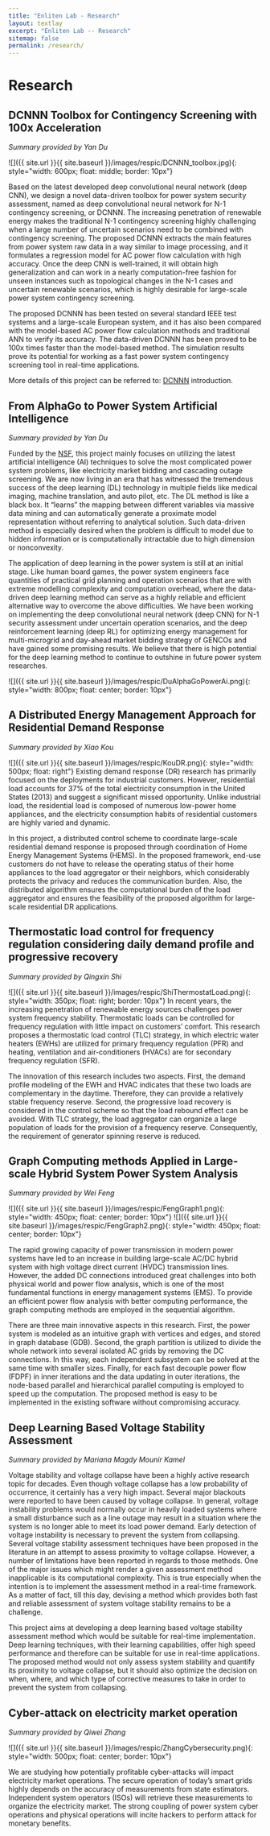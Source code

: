 ```yaml
---
title: "Enliten Lab - Research"
layout: textlay
excerpt: "Enliten Lab -- Research"
sitemap: false
permalink: /research/
---
```


# Research

## DCNNN Toolbox for Contingency Screening with 100x Acceleration

_Summary provided by Yan Du_

![]({{ site.url }}{{ site.baseurl }}/images/respic/DCNNN_toolbox.jpg){: style="width: 600px; float: middle; border: 10px"}

Based on the latest developed deep convolutional neural network (deep CNN), we design a novel data-driven toolbox for power system security assessment, named as deep convolutional neural network for N-1 contingency screening, or DCNNN. The increasing penetration of renewable energy makes the traditional N-1 contingency screening highly challenging when a large number of uncertain scenarios need to be combined with contingency screening. The proposed DCNNN extracts the main features from power system raw data in a way similar to image processing, and it formulates a regression model for AC power flow calculation with high accuracy. Once the deep CNN is well-trained, it will obtain high generalization and can work in a nearly computation-free fashion for unseen instances such as topological changes in the N-1 cases and uncertain renewable scenarios, which is highly desirable for large-scale power system contingency screening.

The proposed DCNNN has been tested on several standard IEEE test systems and a large-scale European system, and it has also been compared with the model-based AC power flow calculation methods and traditional ANN to verify its accuracy. The data-driven DCNNN has been proved to be 100x times faster than the model-based method. The simulation results prove its potential for working as a fast power system contingency screening tool in real-time applications.

More details of this project can be referred to: [DCNNN](DCNNN) introduction. 



## From AlphaGo to Power System Artificial Intelligence

_Summary provided by Yan Du_

Funded by the [NSF](https://www.nsf.gov/awardsearch/showAward?AWD_ID=1809458), this project mainly focuses on utilizing the latest artificial intelligence (AI) techniques to solve the most complicated power system problems, like electricity market bidding and cascading outage screening. We are now living in an era that has witnessed the tremendous success of the deep learning (DL) technology in multiple fields like medical imaging, machine translation, and auto pilot, etc.  The DL method is like a black box. It “learns” the mapping between different variables via massive data mining and can automatically generate a proximate model representation without referring to analytical solution. Such data-driven method is especially desired when the problem is difficult to model due to hidden information or is computationally intractable due to high dimension or nonconvexity.

The application of deep learning in the power system is still at an initial stage. Like human board games, the power system engineers face quantities of practical grid planning and operation scenarios that are with extreme modelling complexity and computation overhead, where the data-driven deep learning method can serve as a highly reliable and efficient alternative way to overcome the above difficulties.  We have been working on implementing the deep convolutional neural network (deep CNN) for N-1 security assessment under uncertain operation scenarios, and the deep reinforcement learning (deep RL) for optimizing energy management for multi-microgrid and day-ahead market bidding strategy of GENCOs and have gained some promising results. We believe that there is high potential for the deep learning method to continue to outshine in future power system researches.

![]({{ site.url }}{{ site.baseurl }}/images/respic/DuAlphaGoPowerAi.png){: style="width: 800px; float: center; border: 10px"}



## A Distributed Energy Management Approach for Residential Demand Response

_Summary provided by Xiao Kou_

![]({{ site.url }}{{ site.baseurl }}/images/respic/KouDR.png){: style="width: 500px; float: right"}
Existing demand response (DR) research has primarily focused on the deployments for industrial customers. However, residential load accounts for 37% of the total electricity consumption in the United States (2013) and suggest a significant missed opportunity. Unlike industrial load, the residential load is composed of numerous low-power home appliances, and the electricity consumption habits of residential customers are highly varied and dynamic.


In this project, a distributed control scheme to coordinate large-scale residential demand response is proposed through coordination of Home Energy Management Systems (HEMS). In the proposed framework, end-use customers do not have to release the operating status of their home appliances to the load aggregator or their neighbors, which considerably protects the privacy and reduces the communication burden. Also, the distributed algorithm ensures the computational burden of the load aggregator and ensures the feasibility of the proposed algorithm for large-scale residential DR applications.


## Thermostatic load control for frequency regulation considering daily demand profile and progressive recovery

_Summary provided by Qingxin Shi_

![]({{ site.url }}{{ site.baseurl }}/images/respic/ShiThermostatLoad.png){: style="width: 350px; float: right; border: 10px"}
In recent years, the increasing penetration of renewable energy sources challenges power system frequency stability. Thermostatic loads can be controlled for frequency regulation with little impact on customers’ comfort. This research proposes a thermostatic load control (TLC) strategy, in which electric water heaters (EWHs) are utilized for primary frequency regulation (PFR) and heating, ventilation and air-conditioners (HVACs) are for secondary frequency regulation (SFR).


The innovation of this research includes two aspects. First, the demand profile modeling of the EWH and HVAC indicates that these two loads are complementary in the daytime. Therefore, they can provide a relatively stable frequency reserve. Second, the progressive load recovery is considered in the control scheme so that the load rebound effect can be avoided. With TLC strategy, the load aggregator can organize a large population of loads for the provision of a frequency reserve. Consequently, the requirement of generator spinning reserve is reduced.

## Graph Computing methods Applied in Large-scale Hybrid System Power System Analysis

_Summary provided by Wei Feng_

![]({{ site.url }}{{ site.baseurl }}/images/respic/FengGraph1.png){: style="width: 450px; float: center; border: 10px"}
![]({{ site.url }}{{ site.baseurl }}/images/respic/FengGraph2.png){: style="width: 450px; float: center; border: 10px"}

The rapid growing capacity of power transmission in modern power systems have led to an increase in building large-scale AC/DC hybrid system with high voltage direct current (HVDC) transmission lines. However, the added DC connections introduced great challenges into both physical world and power flow analysis, which is one of the most fundamental functions in energy management systems (EMS). To provide an efficient power flow analysis with better computing performance, the graph computing methods are employed in the sequential algorithm.

There are three main innovative aspects in this research. First, the power system is modeled as an intuitive graph with vertices and edges, and stored in graph database (GDB). Second, the graph partition is utilized to divide the whole network into several isolated AC grids by removing the DC connections. In this way, each independent subsystem can be solved at the same time with smaller sizes. Finally, for each fast decouple power flow (FDPF) in inner iterations and the data updating in outer iterations, the node-based parallel and hierarchical parallel computing is employed to speed up the computation. The proposed method is easy to be implemented in the existing software without compromising accuracy.

## Deep Learning Based Voltage Stability Assessment

_Summary provided by Mariana Magdy Mounir Kamel_

Voltage stability and voltage collapse have been a highly active research topic for decades. Even though voltage collapse has a low probability of occurrence, it certainly has a very high impact. Several major blackouts were reported to have been caused by voltage collapse.  In general, voltage instability problems would normally occur in heavily loaded systems where a small disturbance such as a line outage may result in a situation where the system is no longer able to meet its load power demand. Early detection of voltage instability is necessary to prevent the system from collapsing. Several voltage stability assessment techniques have been proposed in the literature in an attempt to assess proximity to voltage collapse.  However, a number of limitations have been reported in regards to those methods. One of the major issues which might render a given assessment method inapplicable is its computational complexity. This is true especially when the intention is to implement the assessment method in a real-time framework. As a matter of fact, till this day, devising a method which provides both fast and reliable assessment of system voltage stability remains to be a challenge.

This project aims at developing a deep learning based voltage stability assessment method which would be suitable for real-time implementation. Deep learning techniques, with their learning capabilities, offer high speed performance and therefore can be suitable for use in real-time applications. The proposed method would not only assess system stability and quantify its proximity to voltage collapse, but it should also optimize the decision on when, where, and which type of corrective measures to take in order to prevent the system from collapsing.

## Cyber-attack on electricity market operation

_Summary provided by Qiwei Zhang_

![]({{ site.url }}{{ site.baseurl }}/images/respic/ZhangCybersecurity.png){: style="width: 500px; float: center; border: 10px"}

We are studying how potentially profitable cyber-attacks will impact electricity market operations. The secure operation of today’s smart grids highly depends on the accuracy of measurements from state estimators. Independent system operators (ISOs) will retrieve these measurements to organize the electricity market. The strong coupling of power system cyber operations and physical operations will incite hackers to perform attack for monetary benefits.
